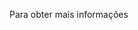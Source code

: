 <Token xmlns:xlink="http://www.w3.org/1999/xlink">Para obter mais informações</Token>

<!--HONumber=Jul16_HO3-->


